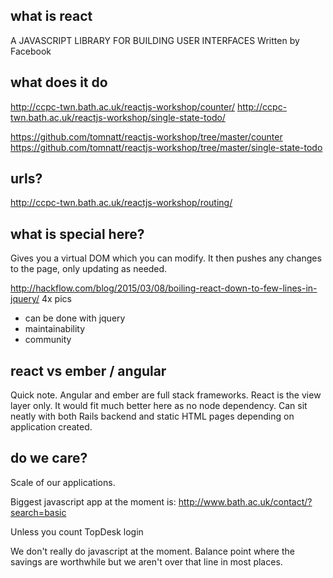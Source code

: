 ## what is react

A JAVASCRIPT LIBRARY FOR BUILDING USER INTERFACES
Written by Facebook

## what does it do
http://ccpc-twn.bath.ac.uk/reactjs-workshop/counter/
http://ccpc-twn.bath.ac.uk/reactjs-workshop/single-state-todo/

https://github.com/tomnatt/reactjs-workshop/tree/master/counter
https://github.com/tomnatt/reactjs-workshop/tree/master/single-state-todo

## urls?
http://ccpc-twn.bath.ac.uk/reactjs-workshop/routing/

## what is special here?
Gives you a virtual DOM which you can modify. It then pushes any changes to the page, only updating as needed.

http://hackflow.com/blog/2015/03/08/boiling-react-down-to-few-lines-in-jquery/
4x pics

* can be done with jquery
* maintainability
* community

## react vs ember / angular
Quick note. Angular and ember are full stack frameworks. React is the view layer only. It would fit much better here as no node dependency. Can sit neatly with both Rails backend and static HTML pages depending on application created.

## do we care?
Scale of our applications.

Biggest javascript app at the moment is:
http://www.bath.ac.uk/contact/?search=basic

Unless you count TopDesk login

We don't really do javascript at the moment. Balance point where the savings are worthwhile but we aren't over that line in most places.